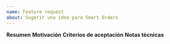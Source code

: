 ```yaml
---
name: Feature request
about: Sugerir una idea para Smart Orders
---
```

**Resumen**
**Motivación**
**Criterios de aceptación**
**Notas técnicas**